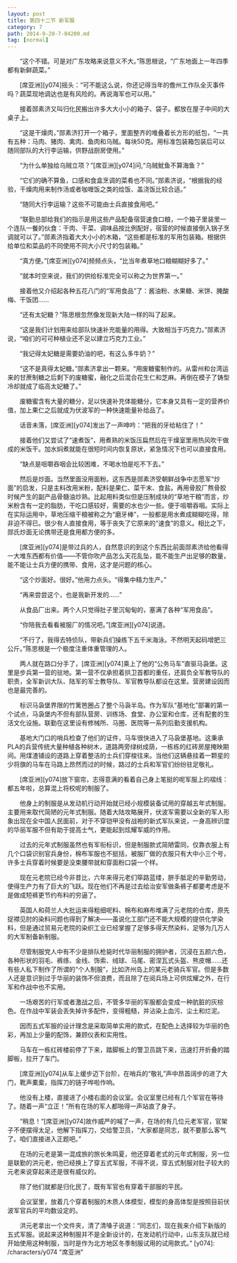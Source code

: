 ```yaml
---
layout: post
title: 第四十二节 新军服
category: 7
path: 2014-9-20-7-04200.md
tag: [normal]
---
```


　　“这个不错。可是对广东攻略来说意义不大。”陈思根说，“广东地面上一年四季都有新鲜蔬菜。”

　　[席亚洲][y074]摇头：“可不能这么说，你还记得当年的儋州工作队全灭事件吗？蔬菜现地调达也是有风险的。再说海军也可以用。”

　　接着郧素济又叫归化民搬出许多大大小小的箱子、袋子。都放在屋子中间的大桌子上。

　　“这是干燥肉，”郧素济打开一个箱子，里面整齐的堆叠着长方形的纸包，“一共有五种：马肉、猪肉、禽肉、鱼肉和乌贼。每块50克。用标准包装箱包装后可以随同部队的大行李运输，供野战厨房使用。”

　　“为什么单独给乌贼立项？”[席亚洲][y074]问,“乌贼鱿鱼不算海鱼？”

　　“它们的确不算鱼，口感和食盒烹调的菜肴也不同。”郧素济说，“根据我的经验，干燥肉用来制作汤或者咖喱饭之类的烩饭、盖浇饭比较合适。”

　　“随同大行李运输？这些不可能由士兵直接食用吧。”

　　“联勤总部给我们的指示是用这些产品配备宿营速食口粮，一个箱子里装里一个连队一餐的伙食：干肉、干菜、调味品按比例配好，宿营的时候直接倒入锅子烹调就可以了。”郧素济指着大大小小的木箱，“这些都是标准的军用包装箱。根据供给单位和菜品的不同使用不同大小尺寸的包装箱。”

　　“真方便。”[席亚洲][y074]频频点头，“比当年煮草地口粮糊糊好多了。”

　　“就本时空来说，我们的供给标准完全可以称之为世界第一。”

　　接着他又介绍起各种五花八门的“军用食品”了：酱油粉、水果糖、米饼、腌酸梅、干饭团……

　　“还有太妃糖？”陈思根忽然像发现新大陆一样的叫了起来。

　　“这是我们计划用来给部队快速补充能量的用得。大致相当于巧克力。”郧素济说，“咱们的可可种植业还不足以建立巧克力工业。”

　　“我记得太妃糖是需要奶油的吧，有这么多牛奶？”

　　“这不是真得太妃糖。”郧素济拿出一颗来。“用废糖蜜制作的。从雷州和台湾运来的甘蔗制糖之后剩下的废糖蜜，融化之后混合花生仁和芝麻。再倒在模子了铸型冷却就成了临高太妃糖了。”

　　废糖蜜含有大量的糖分，足以快速补充体能糖分，它本身又具有一定的营养价值，加上果仁之后就成为伏波军的一种快速能量补给品了。

　　话音未落，[席亚洲][y074]发出了一声呻吟：“把我的牙给粘住了！”

　　接着他们又尝试了“速煮饭”，用煮熟的米饭压扁然后在干燥室里用热风吹干做成的米饭干。加水焖煮就能在很短时间内恢复原状，紧急情况下也可以直接食用。

　　“缺点是咀嚼吞咽会比较困难，不喝水怕是吃不下去。”

　　然后是炒面。当然里面没用面粉。这东西是郧素济受朝鲜战争中志愿军“炒面”的启发，只是主料改用米粉，配料是果仁、菜干末、食盐。再用骨胶厂熬骨胶时候产生的副产品骨髓油炒熟。比起用料类似但是压制成块的“草地干粮”而言，炒米粉含有一定的脂肪，干吃口感较好，需要的水也少一些。便于咀嚼吞咽。实际上在实际运用中，草地压缩干粮被称之为“磨牙棒”，一般都是用水煮成糊糊吃得，除非迫不得已。很少有人直接食用，等于丧失了它原来的“速食”的意义。相比之下，郧氏炒面无论携带还是食用都方便的多。

　　[席亚洲][y074]是带过兵的人，自然意识的到这个东西比前面郧素济给他看得一大堆东西都有价值――不管你吹产品怎么天花乱坠，能不能生产出足够的数量，能不能让士兵方便的携带、食用，这才是问题的核心。

　　“这个炒面好。很好。”他用力点头。“得集中精力生产。”

　　“再来尝尝这个，也是我新开发的……”

　　从食品厂出来。两个人只觉得肚子里沉甸甸的，塞满了各种“军用食品”。

　　“你陪我去看看被服厂的情况吧。”[席亚洲][y074]说道。

　　“不行了，我得去特侦队，带新兵们操练下五千米海泳。不然明天起码增肥三公斤。”陈思根是一个极度注重体重管理的人。

　　两人就在路口分手了，[席亚洲][y074]乘上了他的“公务马车”直驱马袅堡。这里是步兵第一营的驻地。第一营不仅承担着拱卫首都的重任，还肩负全军教导队的职责，全军新训大队、陆军的军士教导队、军官教导队都设在这里。营房建设因而也是最完善的。

　　标识马袅堡界限的竹篱笆圈占了整个马袅半岛。作为军队“基地化”部署的第一个试点，马袅堡内不但有部队营房、训练场、食堂、办公室和仓库，还有配套的生活文化设施。联勤在这里设有修械所、马圈、医院等一系列后勤支援机构。

　　基地大门口的哨兵检查了他们的证件，马车很快进入了马袅堡基地。这秉承PLA的兵营传统大量种植各种树木，道路两旁绿树成荫，一栋栋的红砖房屋掩映期间。用煤渣铺设的道路上穿着整洁的士兵们穿梭往来。当他们这辆悬挂着一颗星的少将旗的马车在马路上昂然而过的时候，路过的士兵和军官们纷纷驻足敬礼。

　　[席亚洲][y074]放下窗帘，志得意满的看着自己身上笔挺的呢军服上的褶线：都五年啦，总算混上将校呢的制服了。

　　他身上的制服是从发动机行动开始就已经小规模装备试用的穿越五年式制服。主要用来取代简陋的元年式制服。随着大陆攻略展开，伏波军需要以全新的军人形象出现在全中国人民面前，对于不穿铠甲没有战袍的新式军队来说，一身高辨识度的华丽军服不但有助于提高士气，更能起到炫耀军威的作用。

　　过去的元年式制服虽然也有军衔标识，但是制服款式简陋雷同，仅靠衣服上有几个口袋识别官兵身份，棉布军服也不挺括，被服厂做的衣服只有大中小三个号，许多士兵穿着时候要是没束腰带就和穿面粉口袋一个样。

　　现在元老院已经今非昔比，六年来得元老们筚路蓝缕，胼手胝足的辛勤劳动，使得生产力有了巨大的飞跃。现在他们不再是过去给治安军做条裤子都要考虑是不是做成短裤更节约布料的穷逼了。

　　英国人和荷兰人大批运来得粗细呢料、棉布和麻布堆满了元老院的仓库，原先捉襟见肘的染料问题也得到了解决――虽说化工部门还不能大规模的提供化学染料，但是通过贸易元老院的染织工业已经掌握了足够多得天然染料，足够为几万人的大军制备新制服。

　　尽管制服党人中有不少是排队枪毙时代华丽制服的拥护者，沉浸在五颜六色，各种形状的羽毛、裤绦、金线、饰索、绒球、马尾、密涅瓦式头盔、熊皮帽……还有些人私下制作了所谓的“个人制服”，比如济州岛上的某元老骑兵军官。但是多数人还是意识到过于华丽的装饰不但浪费，而且除了在阅兵场上可供炫耀之外，在行军和作战中也不实用。

　　一场艰苦的行军或者激战之后，不管多华丽的军服都会变成一种肮脏的灰棕色。在作战中军装会丢失掉许多配件，变得粗糙，并沾染上血污、尘土和烂泥。

　　因而五式军服的设计理念是采取简单实用的款式，在配色上选择较为华丽的色彩，再加上少量的配饰，兼顾仪表和实用性。

　　马车在一栋红砖楼前停了下来，踏脚板上的警卫员跳下来，迅速打开折叠的踏脚板，拉开了车门。

　　[席亚洲][y074]从车上缓步迈下台阶，在哨兵的“敬礼”声中昂首阔步的进了大门，靴声橐槖，指挥刀的链子哗啦作响。

　　他没有上楼，直接进了小楼右面的会议室。会议室里已经有几个军官在等待了。随着一声“立正！”所有在场的军人都啪得一声站直了身子。

　　“稍息！”[席亚洲][y074]故作威严的喊了一声，在场的有几位元老军官，官架子不便摆得太足，他解下指挥刀，交给警卫员，“大家都是同志，就不要那么客气了。咱们直接进入正题吧。”

　　在场的元老是第一混成旅的旅长朱鸣夏，他还穿着老式的元年式制服，另一位是联勤的洪元老，他已经换上了穿五式军服，不得不说，穿五式制服对肚子较大的元老来说穿起来还是很有威仪的。

　　除了他们就都是归化民了，既有军官也有穿着干部服的平民。

　　会议室里，放着几个穿着制服的木质人体模型，模型的身高体型是按照目前伏波军官兵的平均数设定的。

　　洪元老拿出一个文件夹，清了清嗓子说道：“同志们，现在我来介绍下新版的五式军服。说起来这种制服并不是全新设计的，在发动机行动中，山东支队就已经开始使用这种制服，当时是作为北方地区冬季制服试用的试用款式。”
[y074]: /characters/y074 "席亚洲"
